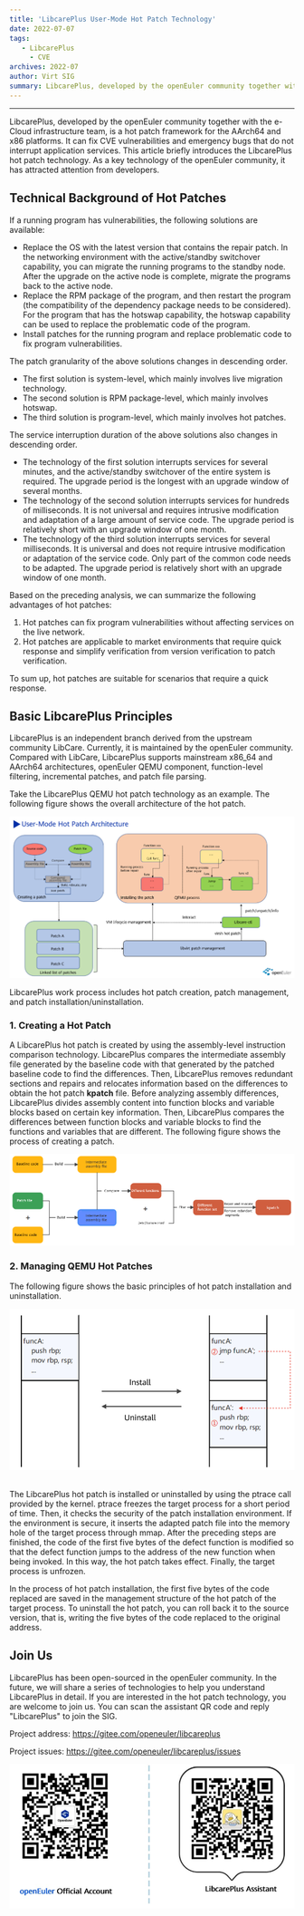 ```yaml
---
title: 'LibcarePlus User-Mode Hot Patch Technology'
date: 2022-07-07
tags:
   - LibcarePlus
     - CVE
archives: 2022-07
author: Virt SIG
summary: LibcarePlus, developed by the openEuler community together with the e-Cloud infrastructure team, is a hot patch framework for the AArch64 and x86 platforms. It can fix CVE vulnerabilities and emergency bugs that do not interrupt application services.
---
```


---

LibcarePlus, developed by the openEuler community together with the e-Cloud infrastructure team, is a hot patch framework for the AArch64 and x86 platforms. It can fix CVE vulnerabilities and emergency bugs that do not interrupt application services. This article briefly introduces the LibcarePlus hot patch technology. As a key technology of the openEuler community, it has attracted attention from developers.  

## Technical Background of Hot Patches

If a running program has vulnerabilities, the following solutions are available:

- Replace the OS with the latest version that contains the repair patch. In the networking environment with the active/standby switchover capability, you can migrate the running programs to the standby node. After the upgrade on the active node is complete, migrate the programs back to the active node.  
- Replace the RPM package of the program, and then restart the program (the compatibility of the dependency package needs to be considered). For the program that has the hotswap capability, the hotswap capability can be used to replace the problematic code of the program.  
- Install patches for the running program and replace problematic code to fix program vulnerabilities.  

The patch granularity of the above solutions changes in descending order.  
- The first solution is system-level, which mainly involves live migration technology.
- The second solution is RPM package-level, which mainly involves hotswap.
- The third solution is program-level, which mainly involves hot patches.

The service interruption duration of the above solutions also changes in descending order.  
- The technology of the first solution interrupts services for several minutes, and the active/standby switchover of the entire system is required. The upgrade period is the longest with an upgrade window of several months.  
- The technology of the second solution interrupts services for hundreds of milliseconds. It is not universal and requires intrusive modification and adaptation of a large amount of service code. The upgrade period is relatively short with an upgrade window of one month.  
- The technology of the third solution interrupts services for several milliseconds. It is universal and does not require intrusive modification or adaptation of the service code. Only part of the common code needs to be adapted. The upgrade period is relatively short with an upgrade window of one month.  

Based on the preceding analysis, we can summarize the following advantages of hot patches:  

1. Hot patches can fix program vulnerabilities without affecting services on the live network.   
2. Hot patches are applicable to market environments that require quick response and simplify verification from version verification to patch verification.   

To sum up, hot patches are suitable for scenarios that require a quick response.    

## Basic LibcarePlus Principles

LibcarePlus is an independent branch derived from the upstream community LibCare. Currently, it is maintained by the openEuler community. Compared with LibCare, LibcarePlus supports mainstream x86_64 and AArch64 architectures, openEuler QEMU component, function-level filtering, incremental patches, and patch file parsing.  

Take the LibcarePlus QEMU hot patch technology as an example. The following figure shows the overall architecture of the hot patch.  

<img src="./002.png">

LibcarePlus work process includes hot patch creation, patch management, and patch installation/uninstallation.  

### 1. Creating a Hot Patch

A LibcarePlus hot patch is created by using the assembly-level instruction comparison technology. LibcarePlus compares the intermediate assembly file generated by the baseline code with that generated by the patched baseline code to find the differences. Then, LibcarePlus removes redundant sections and repairs and relocates information based on the differences to obtain the hot patch **kpatch** file. Before analyzing assembly differences, LibcarePlus divides assembly content into function blocks and variable blocks based on certain key information. Then, LibcarePlus compares the differences between function blocks and variable blocks to find the functions and variables that are different. The following figure shows the process of creating a patch.  

<img src="./003.png">

### 2. Managing QEMU Hot Patches

The following figure shows the basic principles of hot patch installation and uninstallation.  

<div align=center>

<img src="./004.png">

</div><br>

The LibcarePlus hot patch is installed or uninstalled by using the ptrace call provided by the kernel. ptrace freezes the target process for a short period of time. Then, it checks the security of the patch installation environment. If the environment is secure, it inserts the adapted patch file into the memory hole of the target process through mmap. After the preceding steps are finished, the code of the first five bytes of the defect function is modified so that the defect function jumps to the address of the new function when being invoked. In this way, the hot patch takes effect. Finally, the target process is unfrozen.  

In the process of hot patch installation, the first five bytes of the code replaced are saved in the management structure of the hot patch of the target process. To uninstall the hot patch, you can roll back it to the source version, that is, writing the five bytes of the code replaced to the original address.  

## Join Us

LibcarePlus has been open-sourced in the openEuler community. In the future, we will share a series of technologies to help you understand LibcarePlus in detail. If you are interested in the hot patch technology, you are welcome to join us. You can scan the assistant QR code and reply "LibcarePlus" to join the SIG.  

Project address: <https://gitee.com/openeuler/libcareplus>

Project issues: <https://gitee.com/openeuler/libcareplus/issues>

<img src="./006.jpg">